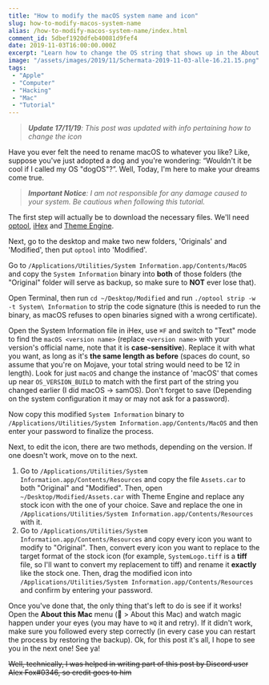 ```yaml
---
title: "How to modify the macOS system name and icon"
slug: how-to-modify-macos-system-name
alias: /how-to-modify-macos-system-name/index.html
comment_id: 5dbef1920dfeb40081d9fef4
date: 2019-11-03T16:00:00.000Z
excerpt: "Learn how to change the OS string that shows up in the About this Mac screen."
image: "/assets/images/2019/11/Schermata-2019-11-03-alle-16.21.15.png"
tags: 
 - "Apple"
 - "Computer"
 - "Hacking"
 - "Mac"
 - "Tutorial"
---
```


<blockquote><em><strong>Update 17/11/19</strong>: This post was updated with info pertaining how to change the icon</em></blockquote><p>Have you ever felt the need to rename macOS to whatever you like? Like, suppose you've just adopted a dog and you're wondering: “Wouldn't it be cool if I called my OS "dogOS"?”. Well, Today, I'm here to make your dreams come true.</p><blockquote><em><strong>Important Notice</strong>: I am not responsible for any damage caused to your system. Be cautious when following this tutorial.</em></blockquote><p>The first step will actually be to download the necessary files. We'll need <a href="https://github.com/alexzielenski/optool">optool</a>, <a href="https://apps.apple.com/app/ihex-hex-editor/id909566003?mt=12">iHex</a> and <a href="https://github.com/alexzielenski/ThemeEngine/releases/latest">Theme Engine</a>.</p><p>Next, go to the desktop and make two new folders, 'Originals' and 'Modified', then put <code>optool</code> into 'Modified'.</p><!--kg-card-begin: html--><script async src="https://pagead2.googlesyndication.com/pagead/js/adsbygoogle.js"></script>
<ins class="adsbygoogle"
     style="display:block; text-align:center;"
     data-ad-layout="in-article"
     data-ad-format="fluid"
     data-ad-client="ca-pub-2629383633762978"
     data-ad-slot="2708522261"></ins>
<script>
     (adsbygoogle = window.adsbygoogle || []).push({});
</script><!--kg-card-end: html--><p>Go to <code>/Applications/Utilities/System Information.app/Contents/MacOS</code> and copy the <code>System Information</code> binary into <strong>both</strong> of those folders (the "Original" folder will serve as backup, so make sure to <strong>NOT</strong> ever lose that).</p><p>Open Terminal, then run <code>cd ~/Desktop/Modified</code> and run <code>./optool strip -w -t System\ Information</code> to strip the code signature (this is needed to run the binary, as macOS refuses to open binaries signed with a wrong certificate).</p><p>Open the System Information file in iHex, use <code>⌘F</code> and switch to "Text" mode to find the <code>macOS &lt;version name&gt;</code> (replace <code>&lt;version name&gt;</code> with your version's official name, note that it is <strong><strong>case-sensitive</strong></strong>). Replace it with what you want, as long as it's <strong>the same length as before</strong> (spaces do count, so assume that you're on Mojave, your total string would need to be 12 in length). Look for just <code>macOS</code> and change the instance of 'macOS' that comes up near <code>OS_VERSION_BUILD</code> to match with the first part of the string you changed earlier (I did macOS -&gt; samOS). Don't forget to save (Depending on the system configuration it may or may not ask for a password).</p><p>Now copy this modified <code>System Information</code> binary to <code>/Applications/Utilities/System Information.app/Contents/MacOS</code> and then enter your password to finalize the process.</p><p>Next, to edit the icon, there are two methods, depending on the version. If one doesn't work, move on to the next.</p><ol><li>Go to <code>/Applications/Utilities/System Information.app/Contents/Resources</code> and copy the file <code>Assets.car</code> to both "Original" and "Modified". Then, open <code>~/Desktop/Modified/Assets.car</code> with Theme Engine and replace any stock icon with the one of your choice. Save and replace the one in <code>/Applications/Utilities/System Information.app/Contents/Resources</code> with it.</li><li>Go to <code>/Applications/Utilities/System Information.app/Contents/Resources</code> and copy every icon you want to modify to "Original". Then, convert every icon you want to replace to the target format of the stock icon (for example, <code>SystemLogo.tiff</code> is a <strong>tiff</strong> file, so I'll want to convert my replacement to tiff) and rename it <strong>exactly</strong> like the stock one. Then, drag the modified icon into <code>/Applications/Utilities/System Information.app/Contents/Resources</code> and confirm by entering your password.</li></ol><p>Once you've done that, the only thing that's left to do is see if it works! Open the <strong>About this Mac</strong> menu ( &gt; About this Mac) and watch magic happen under your eyes (you may have to <code>⌘Q</code> it and retry). If it didn't work, make sure you followed every step correctly (in every case you can restart the process by restoring the backup). Ok, for this post it's all, I hope to see you in the next one! See ya!</p><!--kg-card-begin: html--><s>Well, technically, I was helped in writing part of this post by Discord user Alex Fox#0346, so credit goes to him</s><!--kg-card-end: html-->